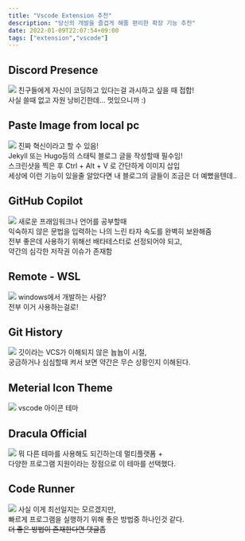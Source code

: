 ```yaml
---
title: "Vscode Extension 추천"
description: "당신의 개발을 즐겁게 해줄 편리한 확장 기능 추천"
date: 2022-01-09T22:07:54+09:00
tags: ["extension","vscode"]
---
```



## Discord Presence

![](/images/2b060180-c916-48af-b6e5-641cfca6d692-2022-01-10-00-13-36.png)
친구들에게 자신이 코딩하고 있다는걸 과시하고 싶을 때 접합!  
사실 쓸때 없고 자원 낭비긴한데... 멋있으니까 :)

## Paste Image from local pc

![](/images/3e3bba50-8b7f-4a2d-87f5-bda7baa7d2ef-2022-01-10-00-21-29.png)
진짜 혁신이라고 할 수 있음!  
Jekyll 또는 Hugo등의 스태틱 블로그 글을 작성할때 필수임!  
스크린샷을 찍은 후 Ctrl + Alt + V 로 간단하게 이미지 삽입  
세상에 이런 기능이 있을줄 알았다면 내 블로그의 글들이 조금은 더 예뻤을텐데..

## GitHub Copilot

![](/images/001bc390-f94e-41c5-bf55-8da7f0f6ba44-2022-01-10-00-22-22.png)
새로운 프래임워크나 언어를 공부할때  
익숙하지 않은 문법을 입력하는 나의 느린 타자 속도를 완벽히 보완해줌  
전부 좋은데 사용하기 위해선 배타테스터로 선정되어야 되고,  
약간의 심각한 저작권 이슈가 존재함

## Remote - WSL

![](/images/4b4acf90-7167-4f5f-b4a3-b184e857799b-2022-01-10-00-53-05.png)
windows에서 개발하는 사람?  
전부 이거 사용하는걸로!

## Git History

![](/images/352865cc-5b75-4dab-8afe-1f12c12f7437-2022-01-10-01-14-01.png)
깃이라는 VCS가 이해되지 않은 늅늅이 시절,  
궁금하거나 심심할때 켜서 보면 약간은 무슨 상황인지 이해된다.

## Meterial Icon Theme

![](/images/7caa2b42-0bb0-4827-a7f2-764d98d29cfa-2022-01-16-20-46-50.png)
vscode 아이콘 테마

## Dracula Official

![](/images/3fec414c-f1e0-42c9-a721-535b35876738-2022-01-16-20-44-01.png)
뭐 다른 테마를 사용해도 되긴하는데 멀티플랫폼 +  
다양한 프로그램 지원이라는 장점으로 이 테마를 선택했다.

## Code Runner

![](/images/b57b5833-d1ba-45f0-8d21-71fe6c0650c5-2022-01-16-20-47-26.png)
사실 이게 최선일지는 모르겠지만,  
빠르게 프로그램을 실행하기 위해 좋은 방법중 하나인것 같다.  
~~더 좋은 방법이 존재한다면 댓글좀~~
